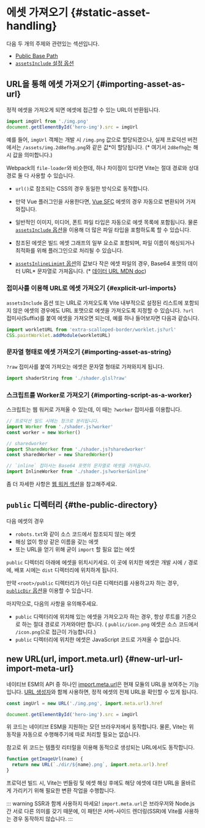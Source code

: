# 에셋 가져오기 {#static-asset-handling}

다음 두 개의 주제와 관련있는 섹션입니다.

- [Public Base Path](./build#public-base-path)
- [`assetsInclude` 설정 옵션](/config/#assetsinclude)

## URL을 통해 에셋 가져오기 {#importing-asset-as-url}

정적 에셋을 가져오게 되면 에셋에 접근할 수 있는 URL이 반환됩니다.

```js
import imgUrl from './img.png'
document.getElementById('hero-img').src = imgUrl
```

예를 들어, `imgUrl` 객체는 개발 시 `/img.png` 값으로 할당되겠으나, 실제 프로덕션 버전에서는 `/assets/img.2d8efhg.png`와 같은 값\*이 할당됩니다. (\* 여기서 `2d8efhg`는 해시 값을 의미합니다.)

Webpack의 `file-loader`와 비슷한데, 하나 차이점이 있다면 Vite는 절대 경로와 상대 경로 둘 다 사용할 수 있습니다.

- `url()`로 참조되는 CSS의 경우 동일한 방식으로 동작합니다.

- 만약 Vue 플러그인을 사용한다면, [Vue SFC](https://v3.vuejs.org/guide/single-file-component.html) 에셋의 경우 자동으로 변환되어 가져와집니다.

- 일반적인 이미지, 미디어, 폰트 파일 타입은 자동으로 에셋 목록에 포함됩니다. 물론 [`assetsInclude` 옵션](/config/#assetsinclude)을 이용해 더 많은 파일 타입을 포함하도록 할 수 있습니다.

- 참조된 에셋은 빌드 에셋 그래프의 일부 요소로 포함되며, 파일 이름이 해싱되거나 최적화를 위해 플러그인으로 처리될 수 있습니다.

- [`assetsInlineLimimt` 옵션](/config/#assetsinlinelimit)의 값보다 작은 에셋 파일의 경우, Base64 포맷의 데이터 URL\* 문자열로 가져옵니다. (\* [데이터 URL MDN doc](https://developer.mozilla.org/en-US/docs/Web/HTTP/Basics_of_HTTP/Data_URIs))

### 접미사를 이용해 URL로 에셋 가져오기 {#explicit-url-imports}

`assetsInclude` 옵션 또는 URL로 가져오도록 Vite 내부적으로 설정된 리스트에 포함되지 않은 에셋의 경우에도 URL 포맷으로 에셋을 가져오도록 지정할 수 있습니다. `?url` 접미사(Suffix)를 붙여 에셋을 가져오면 되는데, 예를 하나 들어보자면 다음과 같습니다.

```js
import workletURL from 'extra-scalloped-border/worklet.js?url'
CSS.paintWorklet.addModule(workletURL)
```

### 문자열 형태로 에셋 가져오기 {#importing-asset-as-string}

`?raw` 접미사를 붙여 가져오는 에셋은 문자열 형태로 가져와지게 됩니다.

```js
import shaderString from './shader.glsl?raw'
```

### 스크립트를 Worker로 가져오기 {#importing-script-as-a-worker}

스크립트는 웹 워커로 가져올 수 있는데, 이 때는 `?worker` 접미사를 이용합니다.

```js
// 프로덕션 빌드 시에는 청크로 분리됩니다.
import Worker from './shader.js?worker'
const worker = new Worker()
```

```js
// sharedworker
import SharedWorker from './shader.js?sharedworker'
const sharedWorker = new SharedWorker()
```

```js
// `inline` 접미사는 Base64 포맷의 문자열로 에셋을 가져옵니다.
import InlineWorker from './shader.js?worker&inline'
```

좀 더 자세한 사항은 [웹 워커 섹션](./features#web-workers)을 참고해주세요.

## `public` 디렉터리 {#the-public-directory}

다음 에셋의 경우

- `robots.txt`와 같이 소스 코드에서 참조되지 않는 에셋
- 해싱 없이 항상 같은 이름을 갖는 에셋
- 또는 URL을 얻기 위해 굳이 `import` 할 필요 없는 에셋

`public` 디렉터리 아래에 에셋을 위치시키세요. 이 곳에 위치한 에셋은 개발 시에 `/` 경로에, 배포 시에는 `dist` 디렉터리에 위치하게 됩니다.

만약 `<root>/public` 디렉터리가 아닌 다른 디렉터리를 사용하고자 하는 경우, [`publicDir` 옵션](/config/#publicdir)을 이용할 수 있습니다.

마지막으로, 다음의 사항을 유의해주세요.

- `public` 디렉터리에 위치해 있는 에셋을 가져오고자 하는 경우, 항상 루트를 기준으로 하는 절대 경로로 가져와야만 합니다. ( `public/icon.png` 에셋은 소스 코드에서 `/icon.png`으로 접근이 가능합니다.)
- `public` 디렉터리에 위치한 에셋은 JavaScript 코드로 가져올 수 없습니다.

## new URL(url, import.meta.url) {#new-url-url-import-meta-url}

네이티브 ESM의 API 중 하나인 [import.meta.url](https://developer.mozilla.org/en-US/docs/Web/JavaScript/Reference/Statements/import.meta)은 현재 모듈의 URL을 보여주는 기능입니다. [URL 생성자](https://developer.mozilla.org/en-US/docs/Web/API/URL)와 함께 사용하면, 정적 에셋의 전제 URL을 확인할 수 있게 됩니다.

```js
const imgUrl = new URL('./img.png', import.meta.url).href

document.getElementById('hero-img').src = imgUrl
```

위 코드는 네이티브 ESM을 지원하는 모던 브라우저에서 동작합니다. 물론, Vite는 위 동작을 자동으로 수행해주기에 따로 처리할 필요는 없습니다.

참고로 위 코드는 템플릿 리터럴을 이용해 동적으로 생성되는 URL에서도 동작합니다.

```js
function getImageUrl(name) {
  return new URL(`./dir/${name}.png`, import.meta.url).href
}
```

프로덕션 빌드 시, Vite는 번들링 및 에셋 해싱 후에도 해당 에셋에 대한 URL을 올바르게 가리키기 위해 필요한 변환 작업을 수행합니다.

::: warning SSR과 함께 사용하지 마세요!
`import.meta.url`은 브라우저와 Node.js 간 서로 다른 의미를 갖기 때문에, 이 패턴은 서버-사이드 렌더링(SSR)에 Vite를 사용하는 경우 동작하지 않습니다.
:::